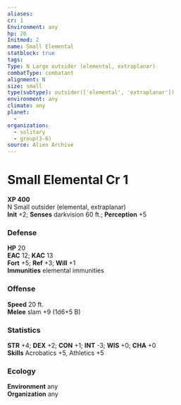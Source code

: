 ```yaml
---
aliases: 
cr: 1
Environment: any
hp: 20
Initmod: 2
name: Small Elemental
statblock: true
tags: 
Type: N Large outsider (elemental, extraplanar)
combatType: combatant
alignment: N
size: small
type(subtype): outsider(['elemental', 'extraplanar'])
environment: any
climate: any
planet:
  - 
organization:
  - solitary
  - group(3-6)
source: Alien Archive
---
```


# Small Elemental Cr 1

**XP 400**  
N Small outsider (elemental, extraplanar)  
**Init** +2; **Senses** darkvision 60 ft.; **Perception** +5  

### Defense

**HP** 20  
**EAC** 12; **KAC** 13  
**Fort** +5; **Ref** +3; **Will** +1  
**Immunities** elemental immunities  

### Offense

**Speed** 20 ft.  
**Melee** slam +9 (1d6+5 B)

### Statistics

**STR** +4; **DEX** +2; **CON** +1; **INT** -3; **WIS** +0; **CHA** +0  
**Skills** Acrobatics +5, Athletics +5

### Ecology

**Environment** any  
**Organization** any

